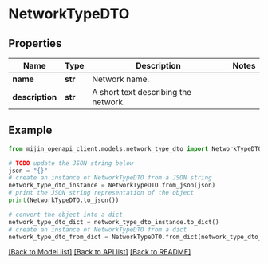# NetworkTypeDTO


## Properties

Name | Type | Description | Notes
------------ | ------------- | ------------- | -------------
**name** | **str** | Network name. | 
**description** | **str** | A short text describing the network. | 

## Example

```python
from mijin_openapi_client.models.network_type_dto import NetworkTypeDTO

# TODO update the JSON string below
json = "{}"
# create an instance of NetworkTypeDTO from a JSON string
network_type_dto_instance = NetworkTypeDTO.from_json(json)
# print the JSON string representation of the object
print(NetworkTypeDTO.to_json())

# convert the object into a dict
network_type_dto_dict = network_type_dto_instance.to_dict()
# create an instance of NetworkTypeDTO from a dict
network_type_dto_from_dict = NetworkTypeDTO.from_dict(network_type_dto_dict)
```
[[Back to Model list]](../README.md#documentation-for-models) [[Back to API list]](../README.md#documentation-for-api-endpoints) [[Back to README]](../README.md)


